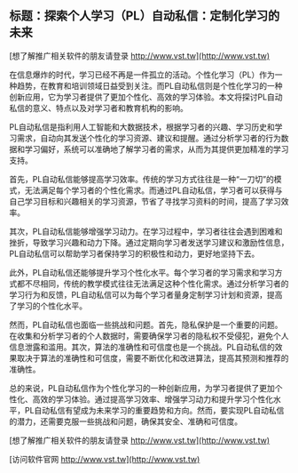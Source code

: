 ## **标题：探索个人学习（PL）自动私信：定制化学习的未来**

[想了解推广相关软件的朋友请登录 http://www.vst.tw](http://www.vst.tw)

在信息爆炸的时代，学习已经不再是一件孤立的活动。个性化学习（PL）作为一种趋势，在教育和培训领域日益受到关注。而PL自动私信则是个性化学习的一种创新应用，它为学习者提供了更加个性化、高效的学习体验。本文将探讨PL自动私信的意义、特点以及对学习者和教育机构的影响。

PL自动私信是指利用人工智能和大数据技术，根据学习者的兴趣、学习历史和学习需求，自动向其发送个性化的学习资源、建议和提醒。通过分析学习者的行为数据和学习偏好，系统可以准确地了解学习者的需求，从而为其提供更加精准的学习支持。

首先，PL自动私信能够提高学习效率。传统的学习方式往往是一种“一刀切”的模式，无法满足每个学习者的个性化需求。而通过PL自动私信，学习者可以获得与自己学习目标和兴趣相关的学习资源，节省了寻找学习资料的时间，提高了学习效率。

其次，PL自动私信能够增强学习动力。在学习过程中，学习者往往会遇到困难和挫折，导致学习兴趣和动力下降。通过定期向学习者发送学习建议和激励性信息，PL自动私信可以帮助学习者保持学习的积极性和动力，更好地坚持下去。

此外，PL自动私信还能够提升学习个性化水平。每个学习者的学习需求和学习方式都不尽相同，传统的教学模式往往无法满足这种个性化需求。通过分析学习者的学习行为和反馈，PL自动私信可以为每个学习者量身定制学习计划和资源，提高了学习的个性化水平。

然而，PL自动私信也面临一些挑战和问题。首先，隐私保护是一个重要的问题。在收集和分析学习者的个人数据时，需要确保学习者的隐私权不受侵犯，避免个人信息泄露和滥用。其次，算法的准确性和可信度也是一个挑战。PL自动私信的效果取决于算法的准确性和可信度，需要不断优化和改进算法，提高其预测和推荐的准确性。

总的来说，PL自动私信作为个性化学习的一种创新应用，为学习者提供了更加个性化、高效的学习体验。通过提高学习效率、增强学习动力和提升学习个性化水平，PL自动私信有望成为未来学习的重要趋势和方向。然而，要实现PL自动私信的潜力，还需要克服一些挑战和问题，确保其安全、准确和可信度。

[想了解推广相关软件的朋友请登录 http://www.vst.tw](http://www.vst.tw)


[访问软件官网 http://www.vst.tw](http://www.vst.tw)
